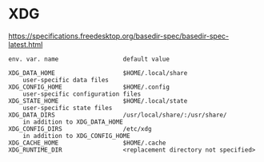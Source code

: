 # XDG

https://specifications.freedesktop.org/basedir-spec/basedir-spec-latest.html

    env. var. name                  default value

    XDG_DATA_HOME                   $HOME/.local/share
        user-specific data files
    XDG_CONFIG_HOME                 $HOME/.config
        user-specific configuration files
    XDG_STATE_HOME                  $HOME/.local/state
        user-specific state files
    XDG_DATA_DIRS                   /usr/local/share/:/usr/share/
        in addition to XDG_DATA_HOME
    XDG_CONFIG_DIRS                 /etc/xdg
        in addition to XDG_CONFIG_HOME
    XDG_CACHE_HOME                  $HOME/.cache
    XDG_RUNTIME_DIR                 <replacement directory not specified>
